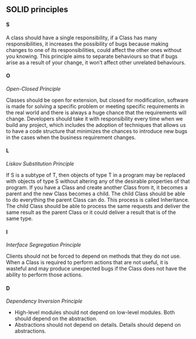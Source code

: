 ## SOLID principles

#### S
<p>A class should have a single responsibility, if a Class has many responsibilities, it increases the possibility of bugs because making changes to one of its responsibilities, could affect the other ones without you knowing.
This principle aims to separate behaviours so that if bugs arise as a result of your change, it won’t affect other unrelated behaviours.</p>

#### O
*Open-Closed Principle*
<p>Classes should be open for extension, but closed for modification,  
software is made for solving a specific problem or meeting specific requirements in the real world and there is always a huge chance that the requirements will change.
Developers should take it with responsibility every time when we build any project, which includes the adoption of techniques that allows us to have a code structure that minimizes the chances to introduce new bugs in the cases when the business requirement changes.
</p>

#### L
*Liskov Substitution Principle*
<p>If S is a subtype of T, then objects of type T in a program may be replaced with objects of type S without altering any of the desirable properties of that program. 
If you have a Class and create another Class from it, it becomes a parent and the new Class becomes a child. The child Class should be able to do everything the parent Class can do. This process is called Inheritance.
The child Class should be able to process the same requests and deliver the same result as the parent Class or it could deliver a result that is of the same type.</p>

#### I
*Interface Segregation Principle*
<p>Clients should not be forced to depend on methods that they do not use. 
When a Class is required to perform actions that are not useful, it is wasteful and may produce unexpected bugs if the Class does not have the ability to perform those actions.</p>

#### D
*Dependency Inversion Principle*
  - High-level modules should not depend on low-level modules. Both should depend on the abstraction.
  - Abstractions should not depend on details. Details should depend on abstractions.
